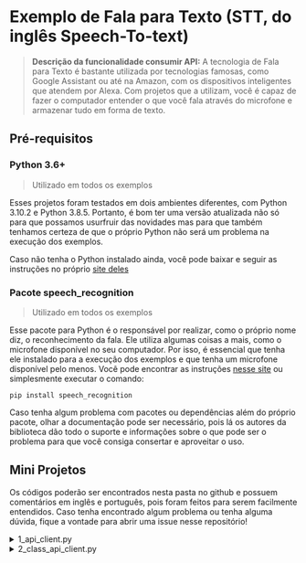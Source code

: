 # Exemplo de Fala para Texto (STT, do inglês Speech-To-text)

<!--
    Colocar aqui Thumbnail com link p/ o vídeo do YouTube quando tiver.
-->

> **Descrição da funcionalidade consumir API:**
> A tecnologia de Fala para Texto é bastante utilizada por tecnologias famosas, como Google Assistant ou até na Amazon, com os dispositivos inteligentes que atendem por Alexa. Com projetos que a utilizam, você é capaz de fazer o computador entender o que você fala através do microfone e armazenar tudo em forma de texto.

## Pré-requisitos

### Python 3.6+

> Utilizado em todos os exemplos

Esses projetos foram testados em dois ambientes diferentes, com Python 3.10.2 e Python 3.8.5. Portanto, é bom ter uma versão atualizada não só para que possamos usurfruir das novidades mas para que também tenhamos certeza de que o próprio Python não será um problema na execução dos exemplos.

Caso não tenha o Python instalado ainda, você pode baixar e seguir as instruções no próprio [site deles](SiteAqui)

### Pacote speech_recognition

> Utilizado em todos os exemplos

Esse pacote para Python é o responsável por realizar, como o próprio nome diz, o reconhecimento da fala. Ele utiliza algumas coisas a mais, como o microfone disponível no seu computador. Por isso, é essencial que tenha ele instalado para a execução dos exemplos e que tenha um microfone disponível pelo menos. Você pode encontrar as instruções [nesse site](ColocarAquiSiteDoPypi) ou simplesmente executar o comando:

`pip install speech_recognition`

Caso tenha algum problema com pacotes ou dependências além do próprio pacote, olhar a documentação pode ser necessário, pois lá os autores da biblioteca dão todo o suporte e informações sobre o que pode ser o problema para que você consiga consertar e aproveitar o uso.

## Mini Projetos

Os códigos poderão ser encontrados nesta pasta no github e possuem comentários em inglês e português, pois foram feitos para serem facilmente entendidos. Caso tenha encontrado algum problema ou tenha alguma dúvida, fique a vontade para abrir uma issue nesse repositório!

<details>
<summary>1_api_client.py</summary>

Esse exemplo mostra a forma mais básica e simples de consumir uma API, que também possui uma interface simples. Por aí existem diversos tipos de API's que podem exigir alguns detalhes a mais, mas na essência, todos vão começar dessa forma. Com esse exemplo já é possível consumir boa parte das API's por aí.

```python
# Importa o módulo responsável pela execução das funções
# Import the module responsible for executing the functions
import requests

# Realiza uma requisição GET na url do puzzle fornecida pelo autor da API
# Makes an GET quest on the url given by the API author
result = requests.get('https://api-charadas.herokuapp.com/puzzle?lang=ptbr')

# Imprime o resultado cru e em formato json do request feito
# Print raw and json result from the request
print(result.text)
print(result.json())

# Acessa os campos da questão e resposta do puzzle e armazena em uma variável
# Access question and answer fields and store on a variable
question = result.json()['question']
answer = result.json()['answer']

# Exibe resultado do puzzle
# Shows puzzle results
print(question)
print(answer)
```

</details>

<details>
<summary>2_class_api_client.py</summary>

Esse exemplo é semelhante ao anterior, no entanto foi feito para que usuários iniciantes possam não só aprender a utilizar a tecnologia, mas também começar a se preocupar com a organização do código e como podem organizá-lo para melhorar seus projetos. A forma como está aqui não necessariamente é correta nem completa, apenas dá uma noção de POO para que o código fique melhor.

- Código que executa as funções criadas
```python
# Importa classe criada para facilitar as requisições e resultados
# Import class created to handle requests functions and results
from PuzzleClient import PuzzleClient

# Exibe o resultado do puzzle de 2 formas, com a função que mostra automatico e com a captura dos resultados
# Shows results in two ways: with function that shows the result and capturing results and showing manually
def main():
    puzzle = PuzzleClient()
    puzzle.make_a_puzzle()
    
    if puzzle.generate_new_puzzle():
        p_question, p_answer = puzzle.get_last_puzzle()
        print(p_question)
        print(p_answer)
    else:
        print('Something went wrong, need to try again')
    
if __name__ == "__main__":
    main()
```

- Código da classe criada
```python
from typing import Tuple
import requests

class PuzzleClient(object):
    def __init__(self):
        # Iniciando apenas com a Url da API
        # Starting only with API Url
        self.joke_url = 'https://api-charadas.herokuapp.com/puzzle?lang=ptbr'
        self.response = None
        self.last_question = ''
        self.las_answer = ''

    def get_last_puzzle(self) -> Tuple(str, str):
        # Retorna o último puzzle capturado pela API
        # Return last puzzle captured from API
        return self.last_question, self.last_answer

    def make_a_puzzle(self) -> None:
        # Gera um novo puzzle e imprime no console
        # Generates new puzzle and prints on console
        self.response = requests.get(self.joke_url)
        
        if self.response.status_code == 201:
            self.last_question = self.response.json()['question']
            self.last_answer = self.response.json()['answer']
            print('Question: ' + self.last_question)
            print('Answer: ' + self.last_answer)
        else:
            print('An error occurred, try again later.')
    
    def generate_new_puzzle(self) -> bool:
        # Gera um novo puzzle para armazenar na classe
        # Generates a new puzzle to store on class
        self.response = requests.get(self.joke_url)
        
        if self.response.status_code == 201:
            self.last_question = self.response.json()['question']
            self.last_answer = self.response.json()['answer']
            return True
        else:
            return False
```

</details>

